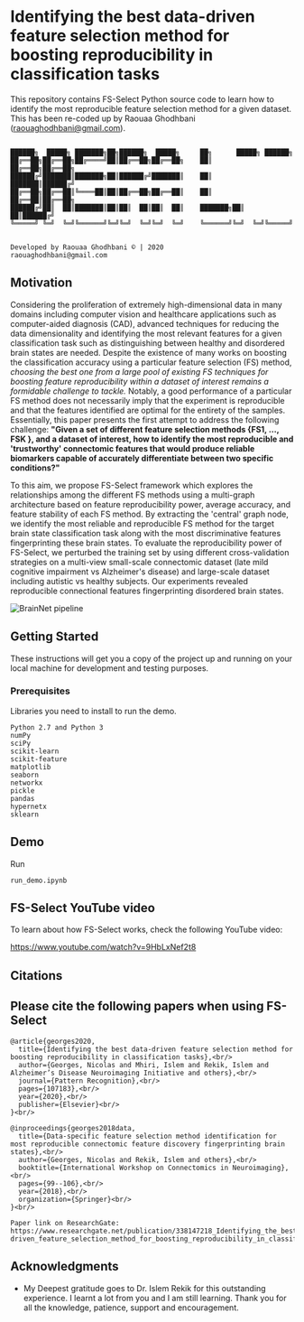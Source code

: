 # Identifying the best data-driven feature selection method for boosting reproducibility in classification tasks

This repository contains FS-Select Python source code to learn how to identify the most reproducible feature selection method for a given dataset. This has been re-coded up by Raouaa Ghodhbani (raouaghodhbani@gmail.com).

```

██████╗  █████╗ ███████╗██╗██████╗  █████╗     ██╗      █████╗ ██████╗ 
██╔══██╗██╔══██╗██╔════╝██║██╔══██╗██╔══██╗    ██║     ██╔══██╗██╔══██╗
██████╔╝███████║███████╗██║██████╔╝███████║    ██║     ███████║██████╔╝
██╔══██╗██╔══██║╚════██║██║██╔══██╗██╔══██║    ██║     ██╔══██║██╔══██╗
██████╔╝██║  ██║███████║██║██║  ██║██║  ██║    ███████╗██║  ██║██████╔╝
╚═════╝ ╚═╝  ╚═╝╚══════╝╚═╝╚═╝  ╚═╝╚═╝  ╚═╝    ╚══════╝╚═╝  ╚═╝╚═════╝ 
                                                                       

Developed by Raouaa Ghodhbani © | 2020
raouaghodhbani@gmail.com
```

## Motivation

Considering the proliferation of extremely high-dimensional data in many domains including computer vision and healthcare applications such as computer-aided diagnosis (CAD), advanced techniques for reducing the data dimensionality and identifying the most relevant features for a given classification task such as distinguishing between healthy and disordered brain states are needed. Despite the existence of many works on boosting the classification accuracy using a particular feature selection (FS) method, *choosing the best one from a large pool of existing FS techniques for boosting feature reproducibility within a dataset of interest remains a formidable challenge to tackle.* Notably, a good performance of a particular FS method does not necessarily imply that the experiment is reproducible and that the features identified are optimal for the entirety of the samples. Essentially, this paper presents the first attempt to address the following challenge: **"Given a set of different feature selection methods {FS1, ..., FSK }, and a dataset of interest, how to identify the most reproducible and 'trustworthy' connectomic features that would produce reliable biomarkers capable of accurately differentiate between two specific conditions?"** 

To this aim, we propose FS-Select framework which explores the relationships among the different FS methods using a multi-graph architecture based on feature reproducibility power, average accuracy, and feature stability of each FS method. By extracting the 'central' graph node, we identify the most reliable and reproducible FS method for the target brain state classification task along with the most discriminative features fingerprinting these brain states. To evaluate the reproducibility power of FS-Select, we perturbed the training set by using different cross-validation strategies on a multi-view small-scale connectomic dataset (late mild cognitive impairment vs Alzheimer's disease) and large-scale dataset including autistic vs healthy subjects. Our experiments revealed reproducible connectional features fingerprinting disordered brain states.

![BrainNet pipeline](https://github.com/basiralab/FS-Select/blob/master/Fig1.png)


## Getting Started

These instructions will get you a copy of the project up and running on your local machine for development and testing purposes. 

### Prerequisites

Libraries you need to install to run the demo.

```
Python 2.7 and Python 3
numPy
sciPy
scikit-learn
scikit-feature
matplotlib
seaborn
networkx
pickle
pandas
hypernetx
sklearn
```


## Demo
Run 
```
run_demo.ipynb
```
## FS-Select YouTube video

To learn about how FS-Select works, check the following YouTube video:

https://www.youtube.com/watch?v=9HbLxNef2t8

## Citations
## Please cite the following papers when using FS-Select

```
@article{georges2020,
  title={Identifying the best data-driven feature selection method for boosting reproducibility in classification tasks},<br/>
  author={Georges, Nicolas and Mhiri, Islem and Rekik, Islem and Alzheimer’s Disease Neuroimaging Initiative and others},<br/>
  journal={Pattern Recognition},<br/>
  pages={107183},<br/>
  year={2020},<br/>
  publisher={Elsevier}<br/>
}<br/>

@inproceedings{georges2018data,
  title={Data-specific feature selection method identification for most reproducible connectomic feature discovery fingerprinting brain states},<br/>
  author={Georges, Nicolas and Rekik, Islem and others},<br/>
  booktitle={International Workshop on Connectomics in Neuroimaging},<br/>
  pages={99--106},<br/>
  year={2018},<br/>
  organization={Springer}<br/>
}<br/>

Paper link on ResearchGate:
https://www.researchgate.net/publication/338147218_Identifying_the_best_data-driven_feature_selection_method_for_boosting_reproducibility_in_classification_tasks
```

## Acknowledgments

* My Deepest gratitude goes to Dr. Islem Rekik for this outstanding experience. I learnt a lot from you and I am still learning. Thank you for all the knowledge, patience, support and encouragement.


